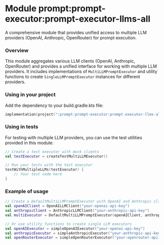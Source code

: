 # Module prompt:prompt-executor:prompt-executor-llms-all

A comprehensive module that provides unified access to multiple LLM providers (OpenAI, Anthropic, OpenRouter) for prompt execution.

### Overview

This module aggregates various LLM clients (OpenAI, Anthropic, OpenRouter) and provides a unified interface for working with multiple LLM providers. It includes implementations of `MultiLLMPromptExecutor` and utility functions to create `SingleLLMPromptExecutor` instances for different providers.

### Using in your project

Add the dependency to your build.gradle.kts file:

```kotlin
implementation(project(":prompt:prompt-executor:prompt-executor-llms-all"))
```

### Using in tests

For testing with multiple LLM providers, you can use the test utilities provided in this module:

```kotlin
// Create a test executor with mock clients
val testExecutor = createTestMultiLLMExecutor()

// Run your tests with the test executor
testWithMultipleLLMs(testExecutor) {
    // Your test code here
}
```

### Example of usage

```kotlin
// Create a DefaultMultiLLMPromptExecutor with OpenAI and Anthropic clients
val openAIClient = OpenAILLMClient("your-openai-api-key")
val anthropicClient = AnthropicLLMClient("your-anthropic-api-key")
val multiExecutor = DefaultMultiLLMPromptExecutor(openAIClient, anthropicClient)

// Or use utility functions to create single LLM executors
val openAIExecutor = simpleOpenAIExecutor("your-openai-api-key")
val anthropicExecutor = simpleAnthropicExecutor("your-anthropic-api-key")
val openRouterExecutor = simpleOpenRouterExecutor("your-openrouter-api-key")
```
